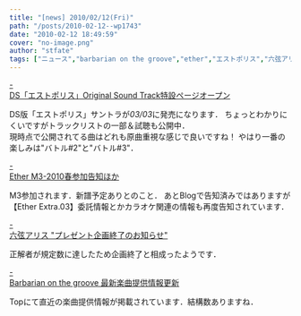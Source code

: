 ```yaml
---
title: "[news] 2010/02/12(Fri)"
path: "/posts/2010-02-12--wp1743"
date: "2010-02-12 18:49:59"
cover: "no-image.png"
author: "stfate"
tags: ["ニュース","barbarian on the groove","ether","エストポリス","六弦アリス"]
---
```


<style type="text/css">
<!--
p {white-space: pre-wrap};
-->
</style>

<a class="topics" href="http://www.square-enix.co.jp/music/sem/page/est/" target="_blank">- DS「エストポリス」Original Sound Track特設ページオープン</a>
<div class="news">DS版「エストポリス」サントラが<em>03/03</em>に発売になります．
ちょっとわかりにくいですがトラックリストの一部＆試聴も公開中．
<div id="talk">現時点で公開されてる曲はどれも原曲重視な感じで良いですね！
やはり一番の楽しみは"バトル#2"と"バトル#3"．</div></div>

<a class="topics" href="http://www.ether-music.com/" target="_blank">- Ether M3-2010春参加告知ほか</a>
<div class="news">M3参加されます．新譜予定ありとのこと．
あとBlogで告知済みではありますが【Ether Extra.03】委託情報とかカラオケ関連の情報も再度告知されています．</div>

<a class="topics" href="http://www.rokugen.net/" target="_blank">- 六弦アリス "プレゼント企画終了のお知らせ"</a>
<div class="news">正解者が規定数に達したため企画終了と相成ったようです．</div>

<a class="topics" href="http://www.astronotes.jp/bog-official/index.html" target="_blank">- Barbarian on the groove 最新楽曲提供情報更新</a>
<div class="news">Topにて直近の楽曲提供情報が掲載されています．結構数ありますね．</div>